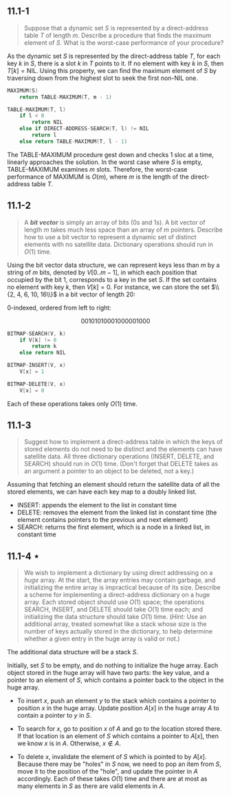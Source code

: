 ## 11.1-1

> Suppose that a dynamic set $S$ is represented by a direct-address table $T$ of length $m$. Describe a procedure that finds the maximum element of $S$. What is the worst-case performance of your procedure?

As the dynamic set $S$ is represented by the direct-address table $T$, for each key $k$ in $S$, there is a slot $k$ in $T$ points to it. If no element with key $k$ in $S$, then $T[k] = \text{NIL}$. Using this property, we can find the maximum element of $S$ by traversing down from the highest slot to seek the first non-$\text{NIL}$ one.

```cpp
MAXIMUM(S)
    return TABLE-MAXIMUM(T, m - 1)
```

```cpp
TABLE-MAXIMUM(T, l)
    if l < 0
        return NIL
    else if DIRECT-ADDRESS-SEARCH(T, l) != NIL
        return l
    else return TABLE-MAXIMUM(T, l - 1)
```

The $\text{TABLE-MAXIMUM}$ procedure gest down and checks $1$ sloc at a time, linearly approaches the solution. In the worst case where $S$ is empty, $\text{TABLE-MAXIMUM}$ examines $m$ slots. Therefore, the worst-case performance of $\text{MAXIMUM}$ is $O(m)$, where $m$ is the length of the direct-address table $T$.

## 11.1-2

> A **_bit vector_** is simply an array of bits ($0$s and $1$s). A bit vector of length $m$ takes much less space than an array of $m$ pointers. Describe how to use a bit vector to represent a dynamic set of distinct elements with no satellite data. Dictionary operations should run in $O(1)$ time.

Using the bit vector data structure, we can represent keys less than $m$ by a string of $m$ bits, denoted by $V[0..m - 1]$, in which each position that occupied by the bit $1$, corresponds to a key in the set $S$. If the set contains no element with key $k$, then $V[k] = 0$. For instance, we can store the set $\\{2, 4, 6, 10, 16\\}$ in a bit vector of length $20$:

0-indexed, ordered from left to right:

$$00101010001000001000$$

```cpp
BITMAP-SEARCH(V, k)
    if V[k] != 0
        return k
    else return NIL
```

```cpp
BITMAP-INSERT(V, x)
    V[x] = 1
```

```cpp
BITMAP-DELETE(V, x)
    V[x] = 0
```

Each of these operations takes only $O(1)$ time.

## 11.1-3

> Suggest how to implement a direct-address table in which the keys of stored elements do not need to be distinct and the elements can have satellite data. All three dictionary operations ($\text{INSERT}$, $\text{DELETE}$, and $\text{SEARCH}$) should run in $O(1)$ time. (Don't forget that $\text{DELETE}$ takes as an argument a pointer to an object to be deleted, not a key.)

Assuming that fetching an element should return the satellite data of all the stored elements, we can have each key map to a doubly linked list.

- $\text{INSERT}$: appends the element to the list in constant time
- $\text{DELETE}$: removes the element from the linked list in constant time (the element contains pointers to the previous and next element)
- $\text{SEARCH}$: returns the first element, which is a node in a linked list, in constant time

## 11.1-4 $\star$

> We wish to implement a dictionary by using direct addressing on a _huge_ array. At the start, the array entries may contain garbage, and initializing the entire array is impractical because of its size. Describe a scheme for implementing a direct-address dictionary on a huge array. Each stored object should use $O(1)$ space; the operations $\text{SEARCH}$, $\text{INSERT}$, and $\text{DELETE}$ should take $O(1)$ time each; and initializing the data structure should take $O(1)$ time. ($\textit{Hint:}$ Use an additional array, treated somewhat like a stack whose size is the number of keys actually stored in the dictionary, to help determine whether a given entry in the huge array is valid or not.)

The additional data structure will be a stack $S$.

Initially, set $S$ to be empty, and do nothing to initialize the huge array. Each object stored in the huge array will have two parts: the key value, and a pointer to an element of $S$, which contains a pointer back to the object in the huge array.

- To insert $x$, push an element $y$ to the stack which contains a pointer to position $x$ in the huge array. Update position $A[x]$ in the huge array $A$ to contain a pointer to $y$ in $S$.

- To search for $x$, go to position $x$ of $A$ and go to the location stored there. If that location is an element of $S$ which contains a pointer to $A[x]$, then we know $x$ is in $A$. Otherwise, $x \notin A$.

- To delete $x$, invalidate the element of $S$ which is pointed to by $A[x]$. Because there may be "holes" in $S$ now, we need to pop an item from $S$, move it to the position of the "hole", and update the pointer in $A$ accordingly. Each of these takes $O(1)$ time and there are at most as many elements in $S$ as there are valid elements in $A$.

